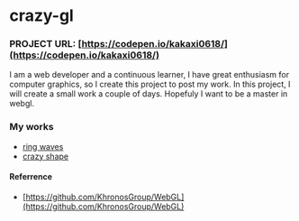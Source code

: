 crazy-gl
===============================
### PROJECT URL: [https://codepen.io/kakaxi0618/](https://codepen.io/kakaxi0618/)
I am a web developer and a continuous learner, I have great enthusiasm for computer graphics, 
so I create this project to post my work. 
In this project, I will create a small work a couple of days.
Hopefuly I want to be a master in webgl.

### My works
- [ring waves](https://codepen.io/kakaxi0618/pen/GBmYLd)
- [crazy shape](https://codepen.io/kakaxi0618/pen/GXKyJY)

#### Referrence
- [https://github.com/KhronosGroup/WebGL](https://github.com/KhronosGroup/WebGL)